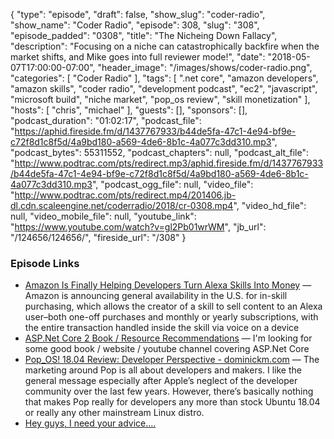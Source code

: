 {
  "type": "episode",
  "draft": false,
  "show_slug": "coder-radio",
  "show_name": "Coder Radio",
  "episode": 308,
  "slug": "308",
  "episode_padded": "0308",
  "title": "The Nicheing Down Fallacy",
  "description": "Focusing on a niche can catastrophically backfire when the market shifts, and Mike goes into full reviewer mode!",
  "date": "2018-05-07T17:00:00-07:00",
  "header_image": "/images/shows/coder-radio.png",
  "categories": [
    "Coder Radio"
  ],
  "tags": [
    ".net core",
    "amazon developers",
    "amazon skills",
    "coder radio",
    "development podcast",
    "ec2",
    "javascript",
    "microsoft build",
    "niche market",
    "pop_os review",
    "skill monetization"
  ],
  "hosts": [
    "chris",
    "michael"
  ],
  "guests": [],
  "sponsors": [],
  "podcast_duration": "01:02:17",
  "podcast_file": "https://aphid.fireside.fm/d/1437767933/b44de5fa-47c1-4e94-bf9e-c72f8d1c8f5d/4a9bd180-a569-4de6-8b1c-4a077c3dd310.mp3",
  "podcast_bytes": 55311552,
  "podcast_chapters": null,
  "podcast_alt_file": "http://www.podtrac.com/pts/redirect.mp3/aphid.fireside.fm/d/1437767933/b44de5fa-47c1-4e94-bf9e-c72f8d1c8f5d/4a9bd180-a569-4de6-8b1c-4a077c3dd310.mp3",
  "podcast_ogg_file": null,
  "video_file": "http://www.podtrac.com/pts/redirect.mp4/201406.jb-dl.cdn.scaleengine.net/coderradio/2018/cr-0308.mp4",
  "video_hd_file": null,
  "video_mobile_file": null,
  "youtube_link": "https://www.youtube.com/watch?v=gl2Pb01wrWM",
  "jb_url": "/124656/124656/",
  "fireside_url": "/308"
}


### Episode Links

  * [Amazon Is Finally Helping Developers Turn Alexa Skills Into Money](https://www.fastcompany.com/40565086/amazon-is-finally-helping-developers-turn-alexa-skills-into-money "Amazon Is Finally Helping Developers Turn Alexa Skills Into Money") — Amazon is announcing general availability in the U.S. for in-skill purchasing, which allows the creator of a skill to sell content to an Alexa user–both one-off purchases and monthly or yearly subscriptions, with the entire transaction handled inside the skill via voice on a device
  * [ASP.Net Core 2 Book / Resource Recommendations](https://www.reddit.com/r/CoderRadio/comments/8h80gr/aspnet_core_2_book_resource_recommendations/?st=jgtz3mt4&sh=9c7a8e1e "ASP.Net Core 2 Book / Resource Recommendations") — I'm looking for some good book / website / youtube channel covering ASP.Net Core
  * [Pop_OS! 18.04 Review: Developer Perspective - dominickm.com](http://dominickm.com/pop_os-18-04-review-developer-perspective/ "Pop_OS! 18.04 Review: Developer Perspective - dominickm.com") — The marketing around Pop is all about developers and makers. I like the general message especially after Apple’s neglect of the developer community over the last few years. However, there’s basically nothing that makes Pop really for developers any more than stock Ubuntu 18.04 or really any other mainstream Linux distro.
  * [Hey guys, I need your advice....](https://pastebin.com/3mj6s5q4 "Hey guys, I need your advice....")


